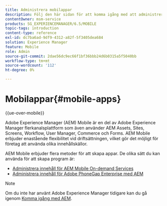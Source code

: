 ```yaml
---
title: Administrera mobilappar
description: Följ den här sidan för att komma igång med att administrera innehåll för mobilappar.
contentOwner: msm-service
products: SG_EXPERIENCEMANAGER/6.5/MOBILE
topic-tags: introduction
content-type: reference
exl-id: dc7ba6ad-9df9-4312-a82f-5f3405dea684
solution: Experience Manager
feature: Mobile
role: Admin
source-git-commit: 2dae56dc9ec66f1bf36bbb24d6b0315a5f5040bb
workflow-type: tm+mt
source-wordcount: '112'
ht-degree: 0%

---
```


# Mobilappar{#mobile-apps}

{{ue-over-mobile}}

Adobe Experience Manager (AEM) Mobile är en del av Adobe Experience Manager flerkanalsplattform som även använder AEM Assets, Sites, Screens, Workflow, User Manager, Commerce och Forms. AEM Mobile erbjuder enastående flexibilitet vid driftsättningen, vilket gör det möjligt för företag att använda olika innehållskällor.

AEM Mobile erbjuder flera metoder för att skapa appar. De olika sätt du kan använda för att skapa program är:

* [Administrera innehåll för AEM Mobile On-demand Services](/help/mobile/aem-mobile.md)
* [Administrera innehåll för Adobe PhoneGap Enterprise med AEM](/help/mobile/administer-phonegap.md)

>[!NOTE]
>
>Om du inte har använt Adobe Experience Manager tidigare kan du gå igenom [Komma igång med AEM](/help/sites-deploying/deploy.md).
